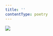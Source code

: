 ```yaml
---
title: ''
contentType: poetry
---
```


<section>

![](../Images/obalka_denni_sluzba.jpg)

</section>
